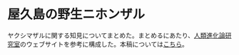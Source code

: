 # 屋久島の野生ニホンザル

ヤクシマザルに関する知見についてまとめた。まとめるにあたり、[人類進化論研究室](https://jinrui.zool.kyoto-u.ac.jp/FuscataHome/yakuzaru.html)のウェブサイトを参考に構成した。本稿については[こちら](https://tabutan.github.io/yakuzaru/%E3%81%AF%E3%81%98%E3%82%81%E3%81%AB.html)。
